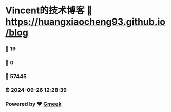 # Vincent的技术博客 :link: https://huangxiaocheng93.github.io/blog 
### :page_facing_up: [19](https://huangxiaocheng93.github.io/blog/tag.html) 
### :speech_balloon: 0 
### :hibiscus: 57445 
### :alarm_clock: 2024-09-26 12:28:39 
### Powered by :heart: [Gmeek](https://github.com/Meekdai/Gmeek)
